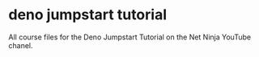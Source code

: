# deno jumpstart tutorial
All course files for the Deno Jumpstart Tutorial on the Net Ninja YouTube chanel.
